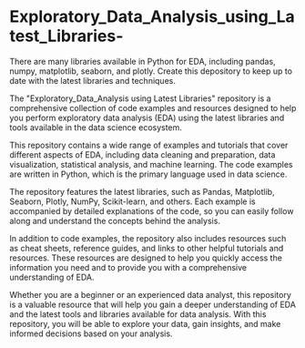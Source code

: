 # Exploratory_Data_Analysis_using_Latest_Libraries-
There are many libraries available in Python for EDA, including pandas, numpy, matplotlib, seaborn, and plotly. Create this depository to keep up to date with the latest libraries and techniques.



The "Exploratory_Data_Analysis using Latest Libraries" repository is a comprehensive collection of code examples and resources designed to help you perform exploratory data analysis (EDA) using the latest libraries and tools available in the data science ecosystem.

This repository contains a wide range of examples and tutorials that cover different aspects of EDA, including data cleaning and preparation, data visualization, statistical analysis, and machine learning. The code examples are written in Python, which is the primary language used in data science.

The repository features the latest libraries, such as Pandas, Matplotlib, Seaborn, Plotly, NumPy, Scikit-learn, and others. Each example is accompanied by detailed explanations of the code, so you can easily follow along and understand the concepts behind the analysis.

In addition to code examples, the repository also includes resources such as cheat sheets, reference guides, and links to other helpful tutorials and resources. These resources are designed to help you quickly access the information you need and to provide you with a comprehensive understanding of EDA.

Whether you are a beginner or an experienced data analyst, this repository is a valuable resource that will help you gain a deeper understanding of EDA and the latest tools and libraries available for data analysis. With this repository, you will be able to explore your data, gain insights, and make informed decisions based on your analysis.

